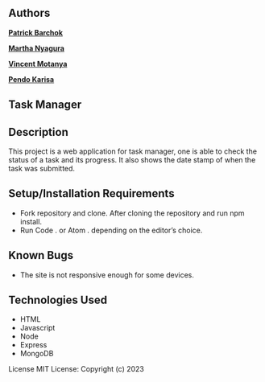 ## Authors

**[Patrick Barchok](https://github.com/Barchok-Kiposmet)**

**[Martha Nyagura](https://github.com/marthamwangi09)**

**[Vincent Motanya](https://github.com/vinney-mo)**

**[Pendo Karisa](https://github.com/pkarisa)**


## Task Manager

## Description

This project is a web application for task manager, one is able to check the status of a task and its progress. It also shows the date stamp of when the task was submitted.

## Setup/Installation Requirements
 
- Fork repository and clone. After cloning the repository and run npm install.
- Run Code . or Atom . depending on the editor’s choice.

## Known Bugs
- The site is not responsive enough for some devices.

## Technologies Used

- HTML
- Javascript
- Node
- Express
- MongoDB

License
MIT License: Copyright (c) 2023




